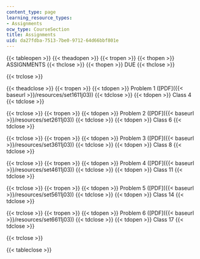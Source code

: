 ```yaml
---
content_type: page
learning_resource_types:
- Assignments
ocw_type: CourseSection
title: Assignments
uid: da27fdba-7513-7be0-9712-64d66bbf801e
---
```


{{< tableopen >}}
{{< theadopen >}}
{{< tropen >}}
{{< thopen >}}
ASSIGNMENTS
{{< thclose >}}
{{< thopen >}}
DUE
{{< thclose >}}

{{< trclose >}}

{{< theadclose >}}
{{< tropen >}}
{{< tdopen >}}
Problem 1 ([PDF]({{< baseurl >}}/resources/set1611j03))
{{< tdclose >}}
{{< tdopen >}}
Class 4
{{< tdclose >}}

{{< trclose >}}
{{< tropen >}}
{{< tdopen >}}
Problem 2 ([PDF]({{< baseurl >}}/resources/set2611j03))
{{< tdclose >}}
{{< tdopen >}}
Class 6
{{< tdclose >}}

{{< trclose >}}
{{< tropen >}}
{{< tdopen >}}
Problem 3 ([PDF]({{< baseurl >}}/resources/set3611j03))
{{< tdclose >}}
{{< tdopen >}}
Class 8
{{< tdclose >}}

{{< trclose >}}
{{< tropen >}}
{{< tdopen >}}
Problem 4 ([PDF]({{< baseurl >}}/resources/set4611j03))
{{< tdclose >}}
{{< tdopen >}}
Class 11
{{< tdclose >}}

{{< trclose >}}
{{< tropen >}}
{{< tdopen >}}
Problem 5 ([PDF]({{< baseurl >}}/resources/set5611j03))
{{< tdclose >}}
{{< tdopen >}}
Class 14
{{< tdclose >}}

{{< trclose >}}
{{< tropen >}}
{{< tdopen >}}
Problem 6 ([PDF]({{< baseurl >}}/resources/set6611j03))
{{< tdclose >}}
{{< tdopen >}}
Class 17
{{< tdclose >}}

{{< trclose >}}

{{< tableclose >}}